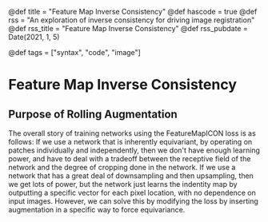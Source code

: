

@def title = "Feature Map Inverse Consistency"
@def hascode = true
@def rss = "An exploration of inverse consistency for driving image registration"
@def rss_title = "Feature Map Inverse Consistency"
@def rss_pubdate = Date(2021, 1, 5)

@def tags = ["syntax", "code", "image"]


# Feature Map Inverse Consistency

## Purpose of Rolling Augmentation

The overall story of training networks using the FeatureMapICON loss is as follows: 
If we use a network that is inherently equivariant, by operating on patches individually and independently, then we don't have enough learning power, and have to deal with a tradeoff between the receptive field of the network and the degree of cropping done in the network.
If we use a network that has a great deal of downsampling and then upsampling, then we get lots of power, but the network just learns the indentity map by outputting a specific vector for each pixel location, with no dependence on input images.
However, we can solve this by modifying the loss by inserting augmentation in a specific way to force equivariance.



